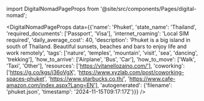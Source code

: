 
import DigitalNomadPageProps from '@site/src/components/Pages/digital-nomad';

<DigitalNomadPageProps
    data={{'name': 'Phuket', 'state_name': 'Thailand', 'required_documents': ['Passport', 'Visa'], 'internet_roaming': 'Local SIM required', 'daily_average_cost': 40, 'description': 'Phuket is a big island in south of Thailand. Beautiful sunsets, beaches and bars to enjoy life and work remotely', 'tags': ['nature', 'temples', 'mountain', 'visit', 'sea', 'dancing', 'trekking'], 'how_to_arrive': ['Airplane', 'Bus', 'Car'], 'how_to_move': ['Walk', 'Taxi', 'Other'], 'resources': ['https://vitanellozaino.com/'], 'coworking': ['https://g.co/kgs/j36oVgX', 'https://www.xyzlab.com/post/coworking-spaces-phuket', 'https://www.starbucks.co.th/', 'https://www.cafe-amazon.com/index.aspx?Lang=EN'], 'autogenerated': {'filename': 'phuket.json', 'timestamp': '2024-11-15T09:17:17Z'}}}
/>
